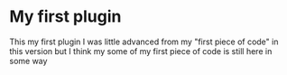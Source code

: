 # My first plugin
This my first plugin I was little advanced from my "first piece of code" in this version but I think my some of my first piece of code is still here in some way
